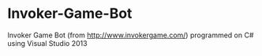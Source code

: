 # Invoker-Game-Bot
Invoker Game Bot (from http://www.invokergame.com/) programmed on C# using Visual Studio 2013

